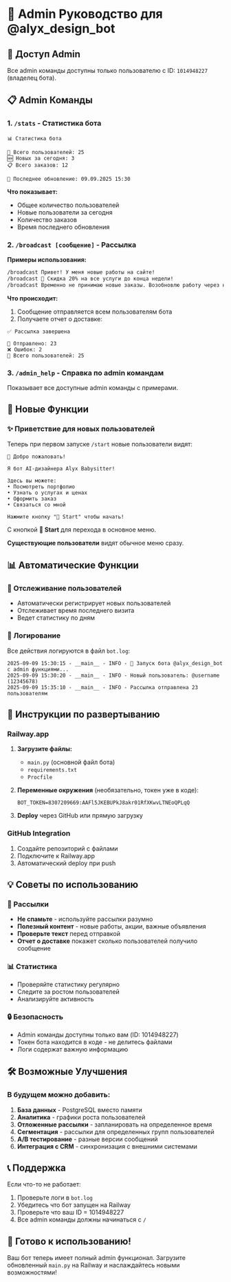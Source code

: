 # 👑 Admin Руководство для @alyx_design_bot

## 🔑 Доступ Admin

Все admin команды доступны только пользователю с ID: `1014948227` (владелец бота).

## 📋 Admin Команды

### 1. `/stats` - Статистика бота
```
📊 Статистика бота

👥 Всего пользователей: 25
🆕 Новых за сегодня: 3
📋 Всего заказов: 12

📅 Последнее обновление: 09.09.2025 15:30
```

**Что показывает:**
- Общее количество пользователей
- Новые пользователи за сегодня
- Количество заказов
- Время последнего обновления

### 2. `/broadcast [сообщение]` - Рассылка

**Примеры использования:**
```bash
/broadcast Привет! У меня новые работы на сайте!
/broadcast 🎉 Скидка 20% на все услуги до конца недели!
/broadcast Временно не принимаю новые заказы. Возобновлю работу через неделю.
```

**Что происходит:**
1. Сообщение отправляется всем пользователям бота
2. Получаете отчет о доставке:
```
✅ Рассылка завершена

📨 Отправлено: 23
❌ Ошибок: 2
👥 Всего пользователей: 25
```

### 3. `/admin_help` - Справка по admin командам
Показывает все доступные admin команды с примерами.

## 🎯 Новые Функции

### ✨ Приветствие для новых пользователей

Теперь при первом запуске `/start` новые пользователи видят:

```
🎉 Добро пожаловать!

Я бот AI-дизайнера Alyx Babysitter!

Здесь вы можете:
• Посмотреть портфолио
• Узнать о услугах и ценах  
• Оформить заказ
• Связаться со мной

Нажмите кнопку "🚀 Start" чтобы начать!
```

С кнопкой **🚀 Start** для перехода в основное меню.

**Существующие пользователи** видят обычное меню сразу.

## 📊 Автоматические Функции

### 🔄 Отслеживание пользователей
- Автоматически регистрирует новых пользователей
- Отслеживает время последнего визита
- Ведет статистику по дням

### 📝 Логирование
Все действия логируются в файл `bot.log`:
```
2025-09-09 15:30:15 - __main__ - INFO - 🚀 Запуск бота @alyx_design_bot с admin функциями...
2025-09-09 15:30:20 - __main__ - INFO - Новый пользователь: @username (12345678)
2025-09-09 15:35:10 - __main__ - INFO - Рассылка отправлена 23 пользователям
```

## 🚀 Инструкции по развертыванию

### Railway.app

1. **Загрузите файлы:**
   - `main.py` (основной файл бота)
   - `requirements.txt`
   - `Procfile`

2. **Переменные окружения** (необязательно, токен уже в коде):
   ```
   BOT_TOKEN=8307209669:AAFl5JKEBUPkJ8akr01RfXKwvLTNEoQPLqQ
   ```

3. **Deploy** через GitHub или прямую загрузку

### GitHub Integration

1. Создайте репозиторий с файлами
2. Подключите к Railway.app
3. Автоматический deploy при push

## 💡 Советы по использованию

### 📢 Рассылки
- **Не спамьте** - используйте рассылки разумно
- **Полезный контент** - новые работы, акции, важные объявления
- **Проверьте текст** перед отправкой
- **Отчет о доставке** покажет сколько пользователей получило сообщение

### 📊 Статистика
- Проверяйте статистику регулярно
- Следите за ростом пользователей
- Анализируйте активность

### 🔒 Безопасность
- Admin команды доступны только вам (ID: 1014948227)
- Токен бота находится в коде - не делитесь файлами
- Логи содержат важную информацию

## 🛠 Возможные Улучшения

### В будущем можно добавить:
1. **База данных** - PostgreSQL вместо памяти
2. **Аналитика** - графики роста пользователей
3. **Отложенные рассылки** - запланировать на определенное время
4. **Сегментация** - рассылки для определенных групп пользователей
5. **A/B тестирование** - разные версии сообщений
6. **Интеграция с CRM** - синхронизация с внешними системами

## 📞 Поддержка

Если что-то не работает:
1. Проверьте логи в `bot.log`
2. Убедитесь что бот запущен на Railway
3. Проверьте что ваш ID = 1014948227
4. Все admin команды должны начинаться с `/`

## 🎉 Готово к использованию!

Ваш бот теперь имеет полный admin функционал. Загрузите обновленный `main.py` на Railway и наслаждайтесь новыми возможностями!